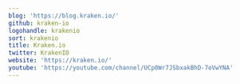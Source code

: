 ```yaml
---
blog: 'https://blog.kraken.io/'
github: kraken-io
logohandle: krakenio
sort: krakenio
title: Kraken.io
twitter: KrakenIO
website: 'https://kraken.io/'
youtube: 'https://youtube.com/channel/UCp0Wr7JSbxakBhD-7oVwYNA'
---
```

